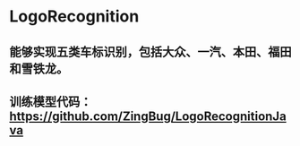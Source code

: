 # LogoRecognition

## 能够实现五类车标识别，包括大众、一汽、本田、福田和雪铁龙。

## 训练模型代码：https://github.com/ZingBug/LogoRecognitionJava